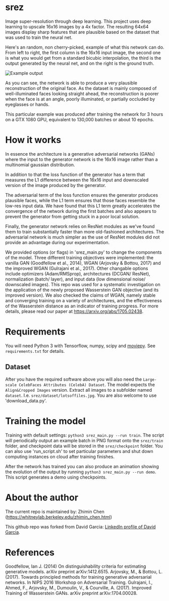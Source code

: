 # srez

Image super-resolution through deep learning. This project uses deep learning to upscale 16x16 images by a 4x factor. The resulting 64x64 images display sharp features that are plausible based on the dataset that was used to train the neural net.

Here's an random, non cherry-picked, example of what this network can do. From left to right, the first column is the 16x16 input image, the second one is what you would get from a standard bicubic interpolation, the third is the output generated by the neural net, and on the right is the ground truth.

![Example output](srez_sample_output.png)

As you can see, the network is able to produce a very plausible reconstruction of the original face. As the dataset is mainly composed of well-illuminated faces looking straight ahead, the reconstruction is poorer when the face is at an angle, poorly illuminated, or partially occluded by eyeglasses or hands.

This particular example was produced after training the network for 3 hours on a GTX 1080 GPU, equivalent to 130,000 batches or about 10 epochs.

# How it works

In essence the architecture is a generative adversarial networks (GANs) where the input to the generator network is the 16x16 image rather than a multinomial gaussian distribution.

In addition to that the loss function of the generator has a term that measures the L1 difference between the 16x16 input and downscaled version of the image produced by the generator.

The adversarial term of the loss function ensures the generator produces plausible faces, while the L1 term ensures that those faces resemble the low-res input data. We have found that this L1 term greatly accelerates the convergence of the network during the first batches and also appears to prevent the generator from getting stuck in a poor local solution.

Finally, the generator network relies on ResNet modules as we've found them to train substantially faster than more old-fashioned architectures. The adversarial network is much simpler as the use of ResNet modules did not provide an advantage during our experimentation.

We provided options (or flags) in 'srez_main.py' to change the components of the model. Three different training objectives were implemented: the vanilla GAN (Goodfellow et al., 2014), WGAN (Arjovsky & Bottou, 2017) and the improved WGAN (Gulrajani et al., 2017). Other changable options include optimizers (Adam/RMSprop), architectures (DCGAN/ ResNet), normalization (batch/ layer), and input data (low dimensional noise/ downscaled images). This repo was used for a systematic investigation on the application of the
newly proposed Wasserstein GAN objective (and its improved version). We also checked the claims of WGAN, namely stable and converging training on a variety of architectures, and the effectiveness of the Wasserstein distance as an indicator of training progress. For more details, please read our paper at https://arxiv.org/abs/1705.02438.

# Requirements

You will need Python 3 with Tensorflow, numpy, scipy and [moviepy](http://zulko.github.io/moviepy/). See `requirements.txt` for details.

## Dataset

After you have the required software above you will also need the `Large-scale CelebFaces Attributes (CelebA) Dataset`. The model expects the `Align&Cropped Images` version. Extract all images to a subfolder named `dataset`. I.e. `srez/dataset/lotsoffiles.jpg`. You are also welcome to use 'download_data.py'.

# Training the model

Training with default settings: `python3 srez_main.py --run train`. The script will periodically output an example batch in PNG format onto the `srez/train` folder, and checkpoint data will be stored in the `srez/checkpoint` folder. You can also use 'run_script.sh' to set particular parameters and shut down computing instances on cloud after training finishes.

After the network has trained you can also produce an animation showing the evolution of the output by running `python3 srez_main.py --run demo`. This script generates a demo using checkpoints.

# About the author
The current repo is maintained by:
Zhimin Chen (https://whitneylab.berkeley.edu/zhimin_chen.html)

This github repo was forked from David Garcia:
[LinkedIn profile of David Garcia](https://ca.linkedin.com/in/david-garcia-70913311).

# References
Goodfellow, Ian J. (2014) On distinguishability criteria for estimating generative models. arXiv preprint arXiv:1412.6515.
Arjovsky, M., & Bottou, L. (2017). Towards principled methods for training generative adversarial networks. In NIPS 2016 Workshop on Adversarial Training.
Gulrajani, I., Ahmed, F., Arjovsky, M., Dumoulin, V., & Courville, A. (2017). Improved Training of Wasserstein GANs. arXiv preprint arXiv:1704.00028.

